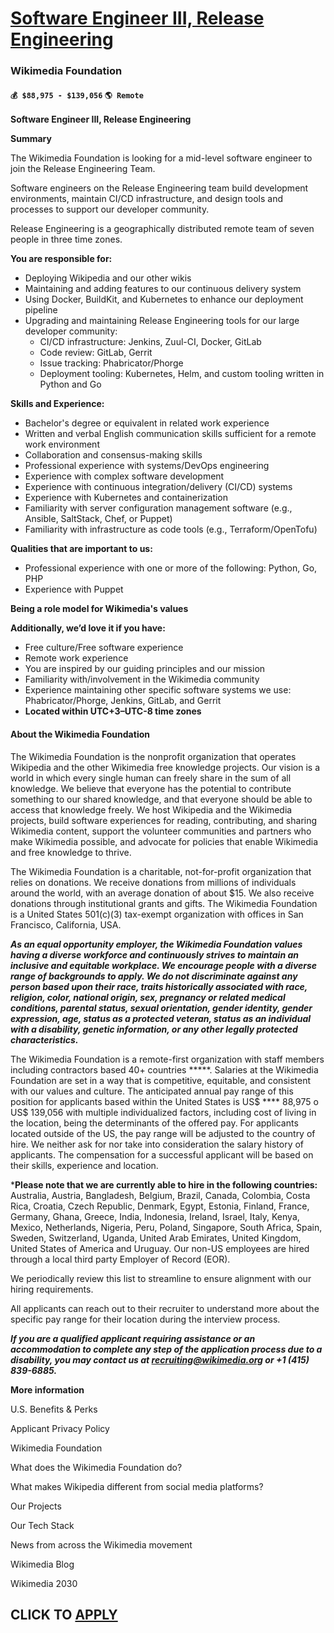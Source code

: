 # [Software Engineer III, Release Engineering](https://www.remotewlb.com/apply/software-engineer-iii-release-engineering-138984)  
### Wikimedia Foundation  
#### `💰 $88,975 - $139,056` `🌎 Remote`  

**Software Engineer III, Release Engineering**

**Summary**

The Wikimedia Foundation is looking for a mid-level software engineer to join the Release Engineering Team.

Software engineers on the Release Engineering team build development environments, maintain CI/CD infrastructure, and design tools and processes to support our developer community.

Release Engineering is a geographically distributed remote team of seven people in three time zones.

**You are responsible for:**

  * Deploying Wikipedia and our other wikis
  * Maintaining and adding features to our continuous delivery system
  * Using Docker, BuildKit, and Kubernetes to enhance our deployment pipeline
  * Upgrading and maintaining Release Engineering tools for our large developer community:
    * CI/CD infrastructure: Jenkins, Zuul-CI, Docker, GitLab
    * Code review: GitLab, Gerrit
    * Issue tracking: Phabricator/Phorge
    * Deployment tooling: Kubernetes, Helm, and custom tooling written in Python and Go

**Skills and Experience:**

  * Bachelor's degree or equivalent in related work experience
  * Written and verbal English communication skills sufficient for a remote work environment
  * Collaboration and consensus-making skills
  * Professional experience with systems/DevOps engineering
  * Experience with complex software development
  * Experience with continuous integration/delivery (CI/CD) systems
  * Experience with Kubernetes and containerization
  * Familiarity with server configuration management software (e.g., Ansible, SaltStack, Chef, or Puppet)
  * Familiarity with infrastructure as code tools (e.g., Terraform/OpenTofu)

**Qualities that are important to us:**

  * Professional experience with one or more of the following: Python, Go, PHP
  * Experience with Puppet

**Being a role model for Wikimedia's values**

**Additionally, we’d love it if you have:**

  * Free culture/Free software experience
  * Remote work experience
  * You are inspired by our guiding principles and our mission
  * Familiarity with/involvement in the Wikimedia community
  * Experience maintaining other specific software systems we use: Phabricator/Phorge, Jenkins, GitLab, and Gerrit
  * **Located within UTC+3–UTC-8 time zones**

#### About the Wikimedia Foundation

The Wikimedia Foundation is the nonprofit organization that operates Wikipedia and the other Wikimedia free knowledge projects. Our vision is a world in which every single human can freely share in the sum of all knowledge. We believe that everyone has the potential to contribute something to our shared knowledge, and that everyone should be able to access that knowledge freely. We host Wikipedia and the Wikimedia projects, build software experiences for reading, contributing, and sharing Wikimedia content, support the volunteer communities and partners who make Wikimedia possible, and advocate for policies that enable Wikimedia and free knowledge to thrive.

The Wikimedia Foundation is a charitable, not-for-profit organization that relies on donations. We receive donations from millions of individuals around the world, with an average donation of about $15. We also receive donations through institutional grants and gifts. The Wikimedia Foundation is a United States 501(c)(3) tax-exempt organization with offices in San Francisco, California, USA.

_**As an equal opportunity employer, the Wikimedia Foundation values having a diverse workforce and continuously strives to maintain an inclusive and equitable workplace. We encourage people with a diverse range of backgrounds to apply. We do not discriminate against any person based upon their race, traits historically associated with race, religion, color, national origin, sex, pregnancy or related medical conditions, parental status, sexual orientation, gender identity, gender expression, age, status as a protected veteran, status as an individual with a disability, genetic information, or any other legally protected characteristics.**_

The Wikimedia Foundation is a remote-first organization with staff members including contractors based 40+ countries *****. Salaries at the Wikimedia Foundation are set in a way that is competitive, equitable, and consistent with our values and culture. The anticipated annual pay range of this position for applicants based within the United States is US$ **** 88,975 o US$ 139,056 with multiple individualized factors, including cost of living in the location, being the determinants of the offered pay. For applicants located outside of the US, the pay range will be adjusted to the country of hire. We neither ask for nor take into consideration the salary history of applicants. The compensation for a successful applicant will be based on their skills, experience and location.

***Please note that we are currently able to hire in the following countries:** Australia, Austria, Bangladesh, Belgium, Brazil, Canada, Colombia, Costa Rica, Croatia, Czech Republic, Denmark, Egypt, Estonia, Finland, France, Germany, Ghana, Greece, India, Indonesia, Ireland, Israel, Italy, Kenya, Mexico, Netherlands, Nigeria, Peru, Poland, Singapore, South Africa, Spain, Sweden, Switzerland, Uganda, United Arab Emirates, United Kingdom, United States of America and Uruguay. Our non-US employees are hired through a local third party Employer of Record (EOR).

We periodically review this list to streamline to ensure alignment with our hiring requirements.

All applicants can reach out to their recruiter to understand more about the specific pay range for their location during the interview process.

_**If you are a qualified applicant requiring assistance or an accommodation to complete any step of the application process due to a disability, you may contact us at recruiting@wikimedia.org or +1 (415) 839-6885.**_

**More information**

U.S. Benefits & Perks

Applicant Privacy Policy

Wikimedia Foundation

What does the Wikimedia Foundation do?

What makes Wikipedia different from social media platforms?

Our Projects

Our Tech Stack

News from across the Wikimedia movement

Wikimedia Blog

Wikimedia 2030

  
## CLICK TO [APPLY](https://www.remotewlb.com/apply/software-engineer-iii-release-engineering-138984)

